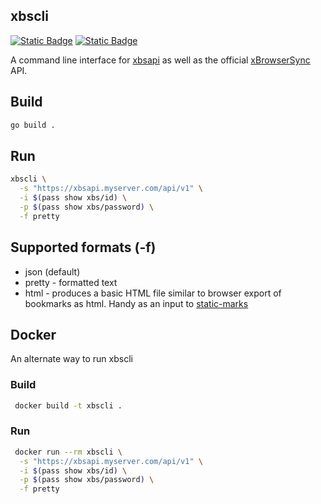 xbscli
------

[![Static Badge](https://img.shields.io/badge/Donate-Support_this_Project-orange?style=for-the-badge&logo=buymeacoffee&logoColor=%23ffffff&labelColor=%23333&link=https%3A%2F%2Fxn--gckvb8fzb.com%2Fsupport%2F)](https://xn--gckvb8fzb.com/support/) [![Static Badge](https://img.shields.io/badge/Join_on_Matrix-green?style=for-the-badge&logo=element&logoColor=%23ffffff&label=Chat&labelColor=%23333&color=%230DBD8B&link=https%3A%2F%2Fmatrix.to%2F%23%2F%2521PHlbgZTdrhjkCJrfVY%253Amatrix.org)](https://matrix.to/#/%21PHlbgZTdrhjkCJrfVY%3Amatrix.org)

A command line interface for [xbsapi](https://github.com/mrusme/xbsapi) as well 
as the official [xBrowserSync](https://github.com/xbrowsersync/api) API.


## Build

```sh
go build .
```

## Run

```sh
xbscli \
  -s "https://xbsapi.myserver.com/api/v1" \
  -i $(pass show xbs/id) \
  -p $(pass show xbs/password) \
  -f pretty
```

## Supported formats (-f)

* json (default)
* pretty - formatted text
* html - produces a basic HTML file similar to browser export of bookmarks as html. Handy as an input to [static-marks](https://darekkay.com/static-marks/)

## Docker

An alternate way to run xbscli

### Build

```sh
 docker build -t xbscli .
```

### Run

```sh
 docker run --rm xbscli \
  -s "https://xbsapi.myserver.com/api/v1" \
  -i $(pass show xbs/id) \
  -p $(pass show xbs/password) \
  -f pretty
```
